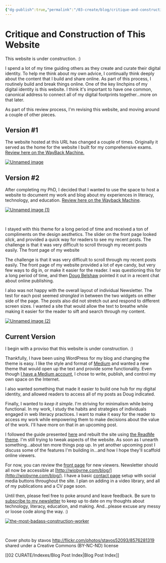 ```yaml
---
{"dg-publish":true,"permalink":"/03-create/blog/critique-and-construction-of-this-website/","title":"Critique and Construction of This Website","tags":["digital-identity"]}
---
```


# Critique and Construction of This Website

This website is under construction. :)

I spend a lot of my time guiding others as they create and curate their digital identity. To help me think about my own advice, I continually think deeply about the content that I build and share online. As part of this process, I routinely build and break things online. One of the key linchpins of my digital identity is this website. I think it's important to have one common, canonical address to connect all of my digital footprints together...more on that later.

As part of this review process, I'm revising this website, and moving around a couple of other pieces.

## Version #1

The website hosted at this URL has changed a couple of times. Originally it served as the home for the website I built for my comprehensive exams. [Review here on the WayBack Machine.](https://web.archive.org/web/20110208184516/http://wiobyrne.com/Home.html)

[![Unnamed image](images/Unnamed-image.png)](http://wiobyrne.com/wp-content/uploads/2015/06/Unnamed-image.png)

## Version #2

After completing my PhD, I decided that I wanted to use the space to host a website to document my work and blog about my experiences in literacy, technology, and education. [Review here on the Wayback Machine](https://web.archive.org/web/20150329073325/http://wiobyrne.com/).

[![Unnamed image (1)](images/Unnamed-image-1.png)](http://wiobyrne.com/wp-content/uploads/2015/06/Unnamed-image-1.png)

 

I stayed with this theme for a long period of time and received a ton of compliments on the design aesthetics. The slider on the front page looked _slick_, and provided a quick way for readers to see my recent posts. The challenge is that it was very difficult to scroll through my recent posts easily. The front page of my website

The challenge is that it was very difficult to scroll through my recent posts easily. The front page of my website provided a lot of eye candy, but very few ways to dig in, or make it easier for the reader. I was questioning this for a long period of time, and then [Doug Belshaw](https://twitter.com/dajbelshaw/) pointed it out in a recent chat about online publishing.

I also was not happy with the overall layout of individual Newsletter. The test for each post seemed _strangled_ in between the two widgets on either side of the page. The posts also did not stretch out and respond to different screen sizes. I wanted a site that would allow the text to breathe while making it easier for the reader to sift and search through my content.

[![Unnamed image (2)](images/Unnamed-image-2.png)](http://wiobyrne.com/wp-content/uploads/2015/06/Unnamed-image-2.png)

## Current Version

I begin with a proviso that this website is under construction. :)

Thankfully, I have been using WordPress for my blog and changing the theme is easy. I like the style and format of [Medium](https://medium.com/) and wanted a new theme that would open up the text and provide some functionality. Even though [I have a Medium account](https://medium.com/@wiobyrne), I chose to write, publish, and control my own space on the Internet.

I also wanted something that made it easier to build one hub for my digital identity, and allowed readers to access all of my posts as Doug indicated.

Finally, I wanted to _keep it simple_. I'm striving for minimalism while being functional. In my work, I study the habits and strategies of individuals engaged in web literacy practices. I want to make it easy for the reader to access my work while empowering them to make decisions about the value of the work. I'll have more on that in an upcoming post.

I followed the guide presented [here](http://code.tutsplus.com/tutorials/wordpressium-creating-a-medium-like-experience--cms-22669) and rebuilt the site using [the ReadMe theme](http://themeforest.net/item/readme-a-readable-wordpress-theme/9167043). I'm still trying to tweak aspects of the website. As soon as I unearth something...about ten more things pop up. In yet another upcoming post I discuss some of the features I'm building in...and how I hope they'll scaffold online viewers.

For now, you can review the [front page](http://wiobyrne.com/) for new viewers. Newsletter should all now be accessible at [http://wiobyrne.com/blog/](http://wiobyrne.com/blog/). I have a basic [contact page](http://wiobyrne.com/contact/) setup with social media buttons throughout the site. I plan on adding in a video library, and all of my publications and a CV page soon.

Until then, please feel free to poke around and leave feedback. Be sure to [subscribe to my newsletter](http://wiobyrne.com/tldr/) to keep up to date on my thoughts about technology, literacy, education, and making. And...please excuse any messy or loose code along the way. :)

[![the-most-badass-construction-worker](images/the-most-badass-construction-worker.gif)](http://wiobyrne.com/wp-content/uploads/2015/06/the-most-badass-construction-worker.gif)

 

Cover photo by stavos http://flickr.com/photos/stavos52093/8576281319 shared under a Creative Commons (BY-NC-ND) license

[[02 CURATE/Indexes/Blog Post Index\|Blog Post Index]]